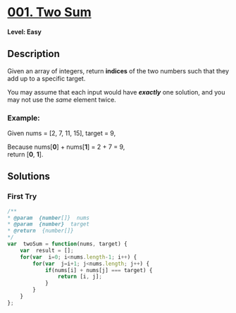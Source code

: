 # [001. Two Sum](https://leetcode.com/problems/two-sum/)

**Level: Easy**

## Description  

Given an array of integers, return  **indices**  of the two numbers such that they add up to a specific target.  

You may assume that each input would have  **_exactly_**  one solution, and you may not use the  _same_  element twice.

### Example:  

Given nums = [2, 7, 11, 15], target = 9,  

Because nums[**0**] + nums[**1**] = 2 + 7 = 9,  
return [**0**, **1**].


## Solutions

### First Try
``` js
/**
* @param  {number[]}  nums
* @param  {number}  target
* @return  {number[]}
*/
var  twoSum = function(nums, target) {
	var  result = [];
	for(var  i=0; i<nums.length-1; i++) {
		for(var  j=i+1; j<nums.length; j++) {
			if(nums[i] + nums[j] === target) {
				return [i, j];
			}
		}
	}
};
```
